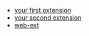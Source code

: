 
* [your first extension](https://developer.mozilla.org/en-US/docs/Mozilla/Add-ons/WebExtensions/Your_first_WebExtension)
* [your second extension](https://developer.mozilla.org/en-US/docs/Mozilla/Add-ons/WebExtensions/Your_second_WebExtension)
* [web-ext](https://developer.mozilla.org/en-US/docs/Mozilla/Add-ons/WebExtensions/Getting_started_with_web-ext)
